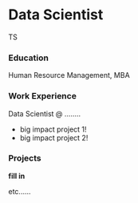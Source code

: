 # Data Scientist 
TS

### Education 
Human Resource Management, MBA

### Work Experience 
Data Scientist @ ........
- big impact project 1!
- big impact project 2!

### Projects
**fill in**

etc......
